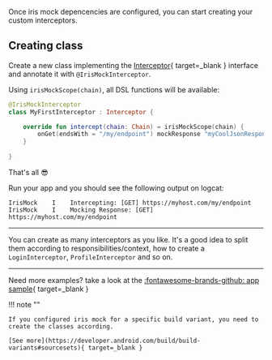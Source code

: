 Once iris mock depencencies are configured, you can start creating your custom interceptors.

## Creating class
Create a new class implementing the [Interceptor](https://square.github.io/okhttp/3.x/okhttp/okhttp3/Interceptor.html){ target=_blank } 
interface and annotate it with `@IrisMockInterceptor`.

Using `irisMockScope(chain)`, all DSL functions will be available:

```kotlin
@IrisMockInterceptor
class MyFirstInterceptor : Interceptor {

    override fun intercept(chain: Chain) = irisMockScope(chain) {
        onGet(endsWith = "/my/endpoint") mockResponse "myCoolJsonResponse"
    }
    
}
```

That's all :sunglasses:

Run your app and you should see the following output on logcat:

```logcatfilter
IrisMock    I    Intercepting: [GET] https://myhost.com/my/endpoint
IrisMock    I    Mocking Response: [GET] https://myhost.com/my/endpoint

```

---

You can create as many interceptors as you like. It's a good idea to split them according to 
responsibilities/context, how to create a `LoginInterceptor`, `ProfileInterceptor` and so on.

---

Need more examples? take a look at the  [:fontawesome-brands-github: app sample](https://github.com/arildojr7/iris-mock/tree/main/sample){ target=_blank }



!!! note ""

    If you configured iris mock for a specific build variant, you need to create the classes according. 
    
    [See more](https://developer.android.com/build/build-variants#sourcesets){ target=_blank }
